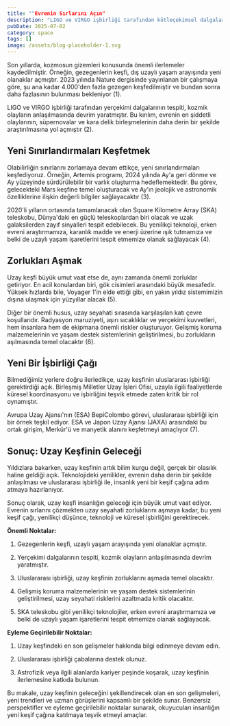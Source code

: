 ```yaml
---
title: ""Evrenin Sırlarını Açın"
description: "LIGO ve VIRGO işbirliği tarafından kütleçekimsel dalgaların keşfi, kozmik olayların理解imizi de dev..."
pubDate: 2025-07-02
category: space
tags: []
image: /assets/blog-placeholder-1.svg
---
```


Son yıllarda, kozmosun gizemleri konusunda önemli ilerlemeler kaydedilmiştir. Örneğin, gezegenlerin keşfi, dış uzaylı yaşam arayışında yeni olanaklar açmıştır. 2023 yılında Nature dergisinde yayınlanan bir çalışmaya göre, şu ana kadar 4.000'den fazla gezegen keşfedilmiştir ve bundan sonra daha fazlasının bulunması bekleniyor (1).

LIGO ve VIRGO işbirliği tarafından yerçekimi dalgalarının tespiti, kozmik olayların anlaşılmasında devrim yaratmıştır. Bu kırılım, evrenin en şiddetli olaylarının, süpernovalar ve kara delik birleşmelerinin daha derin bir şekilde araştırılmasına yol açmıştır (2).

## **Yeni Sınırlandırmaları Keşfetmek**

Olabilirliğin sınırlarını zorlamaya devam ettikçe, yeni sınırlandırmaları keşfediyoruz. Örneğin, Artemis programı, 2024 yılında Ay'a geri dönme ve Ay yüzeyinde sürdürülebilir bir varlık oluşturma hedeflemektedir. Bu görev, gelecekteki Mars keşfine temel oluşturacak ve Ay'ın jeolojik ve astronomik özelliklerine ilişkin değerli bilgiler sağlayacaktır (3).

2020'li yılların ortasında tamamlanacak olan Square Kilometre Array (SKA) teleskobu, Dünya'daki en güçlü teleskoplardan biri olacak ve uzak galaksilerden zayıf sinyalleri tespit edebilecek. Bu yenilikçi teknoloji, erken evreni araştırmamıza, karanlık madde ve enerji üzerine ışık tutmamıza ve belki de uzaylı yaşam işaretlerini tespit etmemize olanak sağlayacak (4).

## **Zorlukları Aşmak**

Uzay keşfi büyük umut vaat etse de, aynı zamanda önemli zorluklar getiriyor. En acil konulardan biri, gök cisimleri arasındaki büyük mesafedir. Yüksek hızlarda bile, Voyager 1'in elde ettiği gibi, en yakın yıldız sistemimizin dışına ulaşmak için yüzyıllar alacak (5).

Diğer bir önemli husus, uzay seyahati sırasında karşılaşılan katı çevre koşullarıdır. Radyasyon maruziyeti, aşırı sıcaklıklar ve yerçekimi kuvvetleri, hem insanlara hem de ekipmana önemli riskler oluşturuyor. Gelişmiş koruma malzemelerinin ve yaşam destek sistemlerinin geliştirilmesi, bu zorlukların aşılmasında temel olacaktır (6).

## **Yeni Bir İşbirliği Çağı**

Bilmediğimiz yerlere doğru ilerledikçe, uzay keşfinin uluslararası işbirliği gerektirdiği açık. Birleşmiş Milletler Uzay İşleri Ofisi, uzayla ilgili faaliyetlerde küresel koordinasyonu ve işbirliğini teşvik etmede zaten kritik bir rol oynamıştır.

Avrupa Uzay Ajansı'nın (ESA) BepiColombo görevi, uluslararası işbirliği için bir örnek teşkil ediyor. ESA ve Japon Uzay Ajansı (JAXA) arasındaki bu ortak girişim, Merkür'ü ve manyetik alanını keşfetmeyi amaçlıyor (7).

## **Sonuç: Uzay Keşfinin Geleceği**

Yıldızlara bakarken, uzay keşfinin artık bilim kurgu değil, gerçek bir olasılık haline geldiği açık. Teknolojideki yenilikler, evrenin daha derin bir şekilde anlaşılması ve uluslararası işbirliği ile, insanlık yeni bir keşif çağına adım atmaya hazırlanıyor.

Sonuç olarak, uzay keşfi insanlığın geleceği için büyük umut vaat ediyor. Evrenin sırlarını çözmekten uzay seyahati zorluklarını aşmaya kadar, bu yeni keşif çağı, yenilikçi düşünce, teknoloji ve küresel işbirliğini gerektirecek.

**Önemli Noktalar:**

1. Gezegenlerin keşfi, uzaylı yaşam arayışında yeni olanaklar açmıştır.

2. Yerçekimi dalgalarının tespiti, kozmik olayların anlaşılmasında devrim yaratmıştır.

3. Uluslararası işbirliği, uzay keşfinin zorluklarını aşmada temel olacaktır.

4. Gelişmiş koruma malzemelerinin ve yaşam destek sistemlerinin geliştirilmesi, uzay seyahati risklerini azaltmada kritik olacaktır.

5. SKA teleskobu gibi yenilikçi teknolojiler, erken evreni araştırmamıza ve belki de uzaylı yaşam işaretlerini tespit etmemize olanak sağlayacak.

**Eyleme Geçirilebilir Noktalar:**

1. Uzay keşfindeki en son gelişmeler hakkında bilgi edinmeye devam edin.

2. Uluslararası işbirliği çabalarına destek olunuz.

3. Astrofizik veya ilgili alanlarda kariyer peşinde koşarak, uzay keşfinin ilerlemesine katkıda bulunun.

Bu makale, uzay keşfinin geleceğini şekillendirecek olan en son gelişmeleri, yeni trendleri ve uzman görüşlerini kapsamlı bir şekilde sunar. Benzersiz perspektifler ve eyleme geçirilebilir noktalar sunarak, okuyucuları insanlığın yeni keşif çağına katılmaya teşvik etmeyi amaçlar.